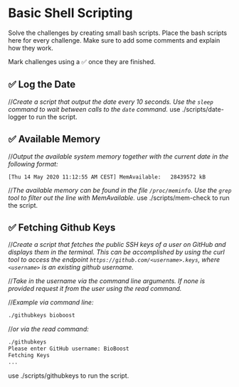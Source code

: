 # Basic Shell Scripting

Solve the challenges by creating small bash scripts. Place the bash scripts here for every challenge. Make sure to add some comments and explain how they work.

Mark challenges using a ✅ once they are finished.

## ✅ Log the Date
//*Create a script that output the date every 10 seconds. Use the `sleep` command to wait between calls to the `date` command.*
use ./scripts/date-logger to run the script.

## ✅ Available Memory
//*Output the available system memory together with the current date in the following format:*
```
[Thu 14 May 2020 11:12:55 AM CEST] MemAvailable:   28439572 kB
```
//*The available memory can be found in the file `/proc/meminfo`. Use the `grep` tool to filter out the line with MemAvailable.*
use ./scripts/mem-check to run the script.

## ✅ Fetching Github Keys
//*Create a script that fetches the public SSH keys of a user on GitHub and displays them in the terminal. This can be accomplished by using the curl tool to access the endpoint `https://github.com/<username>.keys`, where `<username>` is an existing github username.*

//*Take in the username via the command line arguments. If none is provided request it from the user using the read command.*

//*Example via command line:*
```bash
./githubkeys bioboost
```

//*or via the read command:*
```bash
./githubkeys
Please enter GitHub username: BioBoost
Fetching Keys
...
```
use ./scripts/githubkeys to run the script.
